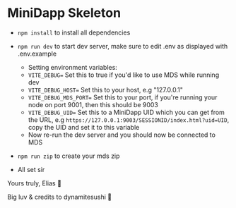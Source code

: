 # MiniDapp Skeleton

- `npm install` to install all dependencies
- `npm run dev` to start dev server, make sure to edit .env as displayed with .env.example
  - Setting environment variables:
  - `VITE_DEBUG=` Set this to true if you'd like to use MDS while running dev
  - `VITE_DEBUG_HOST=` Set this to your host, e.g "127.0.0.1"
  - `VITE_DEBUG_MDS_PORT=` Set this to your port, if you're running your node on port 9001, then this should be 9003
  - `VITE_DEBUG_UID=` Set this to a MiniDapp UID which you can get from the URL, 
  e.g `https://127.0.0.1:9003/SESSIONID/index.html?uid=UID`, copy the UID and set it to this variable
  - Now re-run the dev server and you should now be connected to MDS


- `npm run zip` to create your mds zip
- All set sir

Yours truly, Elias 💟

Big luv & credits to dynamitesushi 🐧
